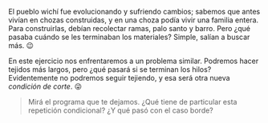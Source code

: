 El pueblo wichí fue evolucionando y sufriendo cambios; sabemos que antes vivían en chozas construidas, y en una choza podía vivir una familia entera. Para construirlas, debían recolectar ramas, palo santo y barro. Pero ¿qué pasaba cuándo se les terminaban los materiales? Simple, salían a buscar más. :wink:

En este ejercicio nos enfrentaremos a un problema similar. Podremos hacer tejidos más largos, pero ¿qué pasará si se terminan los hilos? Evidentemente no podremos seguir tejiendo, y esa será otra nueva _condición de corte_. :stuck_out_tongue_winking_eye:

> Mirá el programa que te dejamos. ¿Qué tiene de particular esta repetición condicional? ¿Y qué pasó con el caso borde?